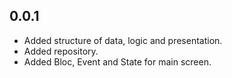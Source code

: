 ## 0.0.1

* Added structure of data, logic and presentation.
* Added repository.
* Added Bloc, Event and State for main screen.
